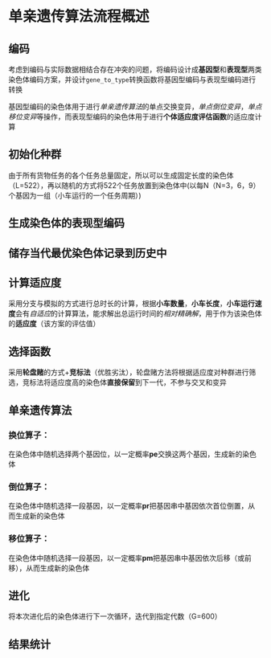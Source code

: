# 单亲遗传算法流程概述

## 编码

考虑到编码与实际数据相结合存在冲突的问题，将编码设计成**基因型**和**表现型**两类染色体编码方案，并设计`gene_to_type`转换函数将基因型编码与表现型编码进行转换

基因型编码的染色体用于进行*单亲遗传算法*的单点交换变异，*单点倒位变异*，*单点移位变异*等操作，而表现型编码的染色体用于进行**个体适应度评估函数**的适应度计算

## 初始化种群

由于所有货物任务的各个任务总量固定，所以可以生成固定长度的染色体（L=522），再以随机的方式将522个任务放置到染色体中(以每N（N=3，6，9）个基因为一组（小车运行的一个任务周期）)

## 生成染色体的表现型编码

## 储存当代最优染色体记录到历史中

## 计算适应度

采用分支与模拟的方式进行总时长的计算，根据**小车数量**，**小车长度**，**小车运行速度**会有*自适应*的计算算法，能求解出总运行时间的*相对精确解*，用于作为该染色体的**适应度**（该方案的评估值）

## 选择函数

采用**轮盘赌**的方式+**竞标法**（优胜劣汰），轮盘赌方法将根据适应度对种群进行筛选，竞标法将适应度高的染色体**直接保留**到下一代，不参与交叉和变异

## 单亲遗传算法

### 换位算子：

在染色体中随机选择两个基因位，以一定概率**pe**交换这两个基因，生成新的染色体

### 倒位算子：

在染色体中随机选择一段基因，以一定概率**pr**把基因串中基因依次首位倒置，从而生成新的染色体

### 移位算子：

在染色体中随机选择一段基因，以一定概率**pm**把基因串中基因依次后移（或前移），从而生成新的染色体

## 进化

将本次进化后的染色体进行下一次循环，迭代到指定代数（G=600）

## 结果统计

